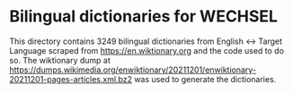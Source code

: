 # Bilingual dictionaries for WECHSEL

This directory contains 3249 bilingual dictionaries from English <-> Target Language scraped from https://en.wiktionary.org and the code used to do so. The wiktionary dump at https://dumps.wikimedia.org/enwiktionary/20211201/enwiktionary-20211201-pages-articles.xml.bz2 was used to generate the dictionaries.